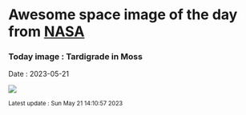 
# Awesome space image of the day from [NASA](https://api.nasa.gov/)

### Today image : Tardigrade in Moss
Date : 2023-05-21

![](https://apod.nasa.gov/apod/image/2305/tardigrade_eyeofscience_960.jpg)

<small>Latest update : Sun May 21 14:10:57 2023</small>
        